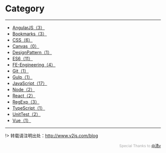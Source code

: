 # Category

---

- [AngularJS（3）](/AngularJS/)
- [Bookmarks（3）](/Bookmarks/)
- [CSS（6）](/CSS/)
- [Canvas（0）](/Canvas/)
- [DesignPattern（1）](/DesignPattern/)
- [ES6（11）](/ES6/)
- [FE-Engineering（4）](/FE-Engineering/)
- [Git（1）](/Git/)
- [Gulp（1）](/Gulp/)
- [JavaScript（17）](/JavaScript/)
- [Node（2）](/Node/)
- [React（2）](/React/)
- [RegExp（3）](/RegExp/)
- [TypeScript（1）](/TypeScript/)
- [UnitTest（2）](/UnitTest/)
- [Vue（1）](/Vue/)

	
---

!> 转载请注明出处：http://www.v2js.com/blog

<div style="color:#aaa; font-size: 12px; text-align: right">Special Thanks to <a href="https://github.com/QingWei-Li">@清v</a></div> 